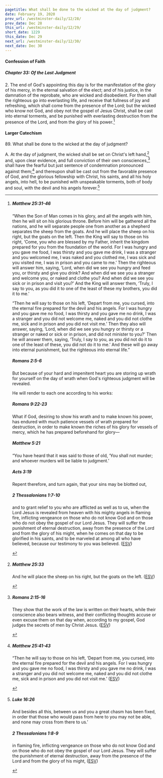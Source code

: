 ```yaml
---
pagetitle: What shall be done to the wicked at the day of judgment?
date: February 19, 2020
prev_url: /westminster-daily/12/28/
prev_date: Dec 28
this_url: /westminster-daily/12/29/
short_date: 1229
this_date: Dec 29
next_url: /westminster-daily/12/30/
next_date: Dec 30
---
```


#### Confession of Faith

##### Chapter 33: Of the Last Judgment

2\. The end of God's appointing this day is for the manifestation of the glory of his mercy, in the eternal salvation of the elect; and of his justice, in the damnation of the reprobate, who are wicked and disobedient. For then shall the righteous go into everlasting life, and receive that fullness of joy and refreshing, which shall come from the presence of the Lord; but the wicked who know not God, and obey not the gospel of Jesus Christ, shall be cast into eternal torments, and be punished with everlasting destruction from the presence of the Lord, and from the glory of his power.[^fnref:wcf1]

[^fnref:wcf1]: <div class="esv"><h5>Matthew 25:31-46</h5> <div class="esv-text"> <p id="p40025031.04-1"><span class="woc">&#8220;When the Son of Man comes in his glory, and all the angels with him, then he will sit on his glorious throne.</span> <span class="woc">Before him will be gathered all the nations, and he will separate people one from another as a shepherd separates the sheep from the goats.</span> <span class="woc">And he will place the sheep on his right, but the goats on the left.</span> <span class="woc">Then the King will say to those on his right, &#8216;Come, you who are blessed by my Father, inherit the kingdom prepared for you from the foundation of the world.</span> <span class="woc">For I was hungry and you gave me food, I was thirsty and you gave me drink, I was a stranger and you welcomed me,</span> <span class="woc">I was naked and you clothed me, I was sick and you visited me, I was in prison and you came to me.&#8217;</span> <span class="woc">Then the righteous will answer him, saying, &#8216;Lord, when did we see you hungry and feed you, or thirsty and give you drink?</span> <span class="woc">And when did we see you a stranger and welcome you, or naked and clothe you?</span> <span class="woc">And when did we see you sick or in prison and visit you?&#8217;</span> <span class="woc">And the King will answer them, &#8216;Truly, I say to you, as you did it to one of the least of these my brothers, you did it to me.&#8217;</span></p>  <p id="p40025041.01-1"><span class="woc">&#8220;Then he will say to those on his left, &#8216;Depart from me, you cursed, into the eternal fire prepared for the devil and his angels.</span> <span class="woc">For I was hungry and you gave me no food, I was thirsty and you gave me no drink,</span> <span class="woc">I was a stranger and you did not welcome me, naked and you did not clothe me, sick and in prison and you did not visit me.&#8217;</span> <span class="woc">Then they also will answer, saying, &#8216;Lord, when did we see you hungry or thirsty or a stranger or naked or sick or in prison, and did not minister to you?&#8217;</span> <span class="woc">Then he will answer them, saying, &#8216;Truly, I say to you, as you did not do it to one of the least of these, you did not do it to me.&#8217;</span> <span class="woc">And these will go away into eternal punishment, but the righteous into eternal life.&#8221;</span></p> </div><h5>Romans 2:5-6</h5> <div class="esv-text"><p id="p45002005.01-2">But because of your hard and impenitent heart you are storing up wrath for yourself on the day of wrath when God's righteous judgment will be revealed.</p>  <p id="p45002006.01-2">He will render to each one according to his works:</p> </div><h5>Romans 9:22-23</h5> <div class="esv-text"><p id="p45009022.01-3">What if God, desiring to show his wrath and to make known his power, has endured with much patience vessels of wrath prepared for destruction, in order to make known the riches of his glory for vessels of mercy, which he has prepared beforehand for glory&#8212;</p> </div><h5>Matthew 5:21</h5> <div class="esv-text"> <p id="p40005021.02-4"><span class="woc">&#8220;You have heard that it was said to those of old, &#8216;You shall not murder; and whoever murders will be liable to judgment.&#8217;</span></p> </div><h5>Acts 3:19</h5> <div class="esv-text"><p id="p44003019.01-5">Repent therefore, and turn again, that your sins may be blotted out,</p> </div><h5>2 Thessalonians 1:7-10</h5> <div class="esv-text"><p id="p53001007.01-6">and to grant relief to you who are afflicted as well as to us, when the Lord Jesus is revealed from heaven with his mighty angels in flaming fire, inflicting vengeance on those who do not know God and on those who do not obey the gospel of our Lord Jesus. They will suffer the punishment of eternal destruction, away from the presence of the Lord and from the glory of his might, when he comes on that day to be glorified in his saints, and to be marveled at among all who have believed, because our testimony to you was believed.  (<a href="http://www.esv.org" class="copyright">ESV</a>)</p> </div> </div>


#### Larger Catechism

89\. What shall be done to the wicked at the day of judgment?

A. At the day of judgment, the wicked shall be set on Christ's left hand,[^fnref:wlc1] and, upon clear evidence, and full conviction of their own consciences,[^fnref:wlc2] shall have the fearful but just sentence of condemnation pronounced against them;[^fnref:wlc3] and thereupon shall be cast out from the favorable presence of God, and the glorious fellowship with Christ, his saints, and all his holy angels, into hell, to be punished with unspeakable torments, both of body and soul, with the devil and his angels forever.[^fnref:wlc4]


[^fnref:wlc1]: <div class="esv"><h5>Matthew 25:33</h5> <div class="esv-text"><p id="p40025033.01-1"><span class="woc">And he will place the sheep on his right, but the goats on the left.</span>  (<a href="http://www.esv.org" class="copyright">ESV</a>)</p> </div> </div>

[^fnref:wlc2]: <div class="esv"><h5>Romans 2:15-16</h5> <div class="esv-text"><p id="p45002015.01-1">They show that the work of the law is written on their hearts, while their conscience also bears witness, and their conflicting thoughts accuse or even excuse them on that day when, according to my gospel, God judges the secrets of men by Christ Jesus.  (<a href="http://www.esv.org" class="copyright">ESV</a>)</p> </div> </div>

[^fnref:wlc3]: <div class="esv"><h5>Matthew 25:41-43</h5> <div class="esv-text"><p id="p40025041.01-1"><span class="woc">&#8220;Then he will say to those on his left, &#8216;Depart from me, you cursed, into the eternal fire prepared for the devil and his angels.</span> <span class="woc">For I was hungry and you gave me no food, I was thirsty and you gave me no drink,</span> <span class="woc">I was a stranger and you did not welcome me, naked and you did not clothe me, sick and in prison and you did not visit me.&#8217;</span>  (<a href="http://www.esv.org" class="copyright">ESV</a>)</p> </div> </div>

[^fnref:wlc4]: <div class="esv"><h5>Luke 16:26</h5> <div class="esv-text"><p id="p42016026.01-1"><span class="woc">And besides all this, between us and you a great chasm has been fixed, in order that those who would pass from here to you may not be able, and none may cross from there to us.&#8217;</span></p> </div><h5>2 Thessalonians 1:8-9</h5> <div class="esv-text"><p id="p53001008.01-2">in flaming fire, inflicting vengeance on those who do not know God and on those who do not obey the gospel of our Lord Jesus. They will suffer the punishment of eternal destruction, away from the presence of the Lord and from the glory of his might,  (<a href="http://www.esv.org" class="copyright">ESV</a>)</p> </div> </div>

